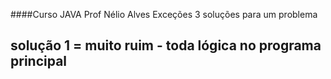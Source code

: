 ####Curso JAVA Prof Nélio Alves
Exceções
3 soluções para um problema

## solução 1 = muito ruim - toda lógica no programa principal
